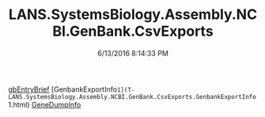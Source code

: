 ﻿---
title: LANS.SystemsBiology.Assembly.NCBI.GenBank.CsvExports
date: 6/13/2016 8:14:33 PM
---

[gbEntryBrief](T-LANS.SystemsBiology.Assembly.NCBI.GenBank.CsvExports.gbEntryBrief.html)
[GenbankExportInfo`1](T-LANS.SystemsBiology.Assembly.NCBI.GenBank.CsvExports.GenbankExportInfo`1.html)
[GeneDumpInfo](T-LANS.SystemsBiology.Assembly.NCBI.GenBank.CsvExports.GeneDumpInfo.html)
